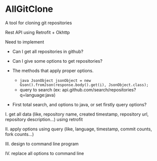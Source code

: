 # AllGitClone
A tool for cloning git repositories

Rest API using Retrofit + Okhttp

Need to implement
- Can I get all repositories in github?
- Can I give some options to get repositories?
- The methods that apply proper options.
  - ```java JsonObject jsonObject = new Gson().fromJson(response.body().get(i), JsonObject.class);```
  - query to search (ex: api.github.com/search/repositories?q=language:java)

- First total search, and options to java, or set firstly query options?


I. get all data (like, repository name, created timestamp, repository url, repository description...) using retrofit

II. apply options using query (like, language, timestamp, commit counts, fork counts...)

III. design to command line program

IV. replace all options to command line

